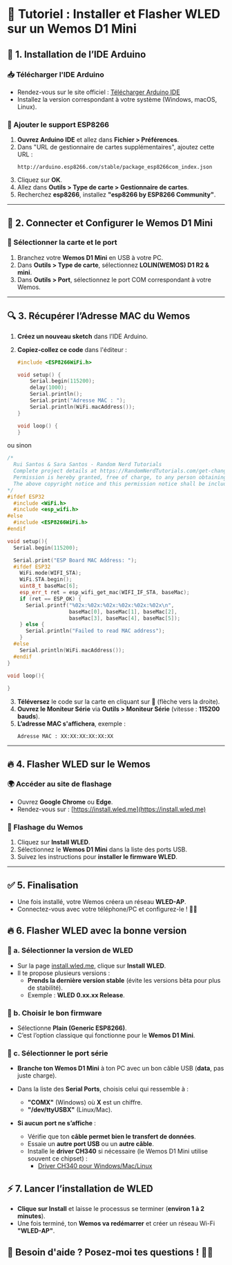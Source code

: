 # 🚀 Tutoriel : Installer et Flasher WLED sur un Wemos D1 Mini

## 📌 1. Installation de l’IDE Arduino

### 📥 Télécharger l'IDE Arduino
- Rendez-vous sur le site officiel : [Télécharger Arduino IDE](https://www.arduino.cc/en/software)
- Installez la version correspondant à votre système (Windows, macOS, Linux).

### 🔧 Ajouter le support ESP8266
1. **Ouvrez Arduino IDE** et allez dans **Fichier > Préférences**.
2. Dans "URL de gestionnaire de cartes supplémentaires", ajoutez cette URL :
   ```
   http://arduino.esp8266.com/stable/package_esp8266com_index.json
   ```
3. Cliquez sur **OK**.
4. Allez dans **Outils > Type de carte > Gestionnaire de cartes**.
5. Recherchez **esp8266**, installez **"esp8266 by ESP8266 Community"**.

---

## 🔌 2. Connecter et Configurer le Wemos D1 Mini

### 📡 Sélectionner la carte et le port
1. Branchez votre **Wemos D1 Mini** en USB à votre PC.
2. Dans **Outils > Type de carte**, sélectionnez **LOLIN(WEMOS) D1 R2 & mini**.
3. Dans **Outils > Port**, sélectionnez le port COM correspondant à votre Wemos.

---

## 🔍 3. Récupérer l’Adresse MAC du Wemos

1. **Créez un nouveau sketch** dans l’IDE Arduino.
2. **Copiez-collez ce code** dans l'éditeur :

   ```cpp
   #include <ESP8266WiFi.h>

   void setup() {
       Serial.begin(115200);
       delay(1000);
       Serial.println();
       Serial.print("Adresse MAC : ");
       Serial.println(WiFi.macAddress());
   }

   void loop() {
   }
   ```
ou sinon 

```cpp
/*
  Rui Santos & Sara Santos - Random Nerd Tutorials
  Complete project details at https://RandomNerdTutorials.com/get-change-esp32-esp8266-mac-address-arduino/
  Permission is hereby granted, free of charge, to any person obtaining a copy of this software and associated documentation files.  
  The above copyright notice and this permission notice shall be included in all copies or substantial portions of the Software.
*/
#ifdef ESP32
  #include <WiFi.h>
  #include <esp_wifi.h>
#else
  #include <ESP8266WiFi.h>
#endif

void setup(){
  Serial.begin(115200);

  Serial.print("ESP Board MAC Address: ");
  #ifdef ESP32
    WiFi.mode(WIFI_STA);
    WiFi.STA.begin();
    uint8_t baseMac[6];
    esp_err_t ret = esp_wifi_get_mac(WIFI_IF_STA, baseMac);
    if (ret == ESP_OK) {
      Serial.printf("%02x:%02x:%02x:%02x:%02x:%02x\n",
                    baseMac[0], baseMac[1], baseMac[2],
                    baseMac[3], baseMac[4], baseMac[5]);
    } else {
      Serial.println("Failed to read MAC address");
    }
  #else
    Serial.println(WiFi.macAddress());
  #endif
}
 
void loop(){

}
 ```
3. **Téléversez** le code sur la carte en cliquant sur 🔼 (flèche vers la droite).
4. **Ouvrez le Moniteur Série** via **Outils > Moniteur Série** (vitesse : **115200 bauds**).
5. **L’adresse MAC s'affichera**, exemple :
   ```
   Adresse MAC : XX:XX:XX:XX:XX:XX
   ```

---

## 🔥 4. Flasher WLED sur le Wemos

### 🌍 Accéder au site de flashage
- Ouvrez **Google Chrome** ou **Edge**.
- Rendez-vous sur : [https://install.wled.me](https://install.wled.me)

### 🚀 Flashage du Wemos
1. Cliquez sur **Install WLED**.
2. Sélectionnez le **Wemos D1 Mini** dans la liste des ports USB.
3. Suivez les instructions pour **installer le firmware WLED**.

---

## ✅ 5. Finalisation
- Une fois installé, votre Wemos créera un réseau **WLED-AP**.
- Connectez-vous avec votre téléphone/PC et configurez-le ! 🎨✨

## 🔥 6. Flasher WLED avec la bonne version

### 📌 a. Sélectionner la version de WLED
- Sur la page [install.wled.me](https://install.wled.me), clique sur **Install WLED**.
- Il te propose plusieurs versions :
  - **Prends la dernière version stable** (évite les versions bêta pour plus de stabilité).
  - Exemple : **WLED 0.xx.xx Release**.

### 📌 b. Choisir le bon firmware
- Sélectionne **Plain (Generic ESP8266)**.
- C’est l’option classique qui fonctionne pour le **Wemos D1 Mini**.

### 📌 c. Sélectionner le port série
- **Branche ton Wemos D1 Mini** à ton PC avec un bon câble USB (**data**, pas juste charge).
- Dans la liste des **Serial Ports**, choisis celui qui ressemble à :
  - **"COMX"** (Windows) où **X** est un chiffre.
  - **"/dev/ttyUSBX"** (Linux/Mac).

- **Si aucun port ne s’affiche** :
  - Vérifie que ton **câble permet bien le transfert de données**.
  - Essaie un **autre port USB** ou un **autre câble**.
  - Installe le **driver CH340** si nécessaire (le Wemos D1 Mini utilise souvent ce chipset) :
    - [Driver CH340 pour Windows/Mac/Linux](https://www.wch.cn/downloads/CH341SER_EXE.html)
   
      
## ⚡ 7. Lancer l’installation de WLED
- **Clique sur Install** et laisse le processus se terminer (**environ 1 à 2 minutes**).
- Une fois terminé, ton **Wemos va redémarrer** et créer un réseau Wi-Fi **"WLED-AP"**.


## 📌 **Besoin d'aide ?** Posez-moi tes questions ! 🚀😃


